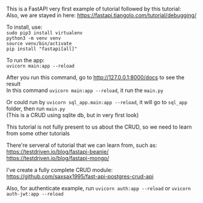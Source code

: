This is a FastAPI very first example of tutorial followed by this tutorial:<br>
Also, we are stayed in here: https://fastapi.tiangolo.com/tutorial/debugging/

To install, use: <br>
`sudo pip3 install virtualenv` <br>
`python3 -m venv venv` <br>
`source venv/bin/activate` <br>
`pip install "fastapi[all]"`

To run the app: <br>
`uvicorn main:app --reload`

After you run this command, go to http://127.0.0.1:8000/docs to see the result <br>
In this command `uvicorn main:app --reload`, it run the `main.py`

Or could run by `uvicorn sql_app.main:app --reload`, it will go to `sql_app` folder, then run `main.py`
<br>
(This is a CRUD using sqlite db, but in very first look)

This tutorial is not fully present to us about the CRUD, so we need to learn from some other tutorials

There're serveral of tutorial that we can learn from, such as: <br>
https://testdriven.io/blog/fastapi-beanie/ <br>
https://testdriven.io/blog/fastapi-mongo/

I've create a fully complete CRUD module: <br>
https://github.com/saxsax1995/fast-api-postgres-crud-api

Also, for authenticate example, run `uvicorn auth:app --reload` or `uvicorn auth-jwt:app --reload`